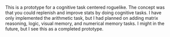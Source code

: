 This is a prototype for a cognitive task centered roguelike. The concept was that you could replenish and improve stats by doing cognitive tasks. I have only implemented the arithmetic task, but I had planned on adding matrix reasoning, logic, visual memory, and numerical memory tasks. I might in the future, but I see this as a completed prototype.

